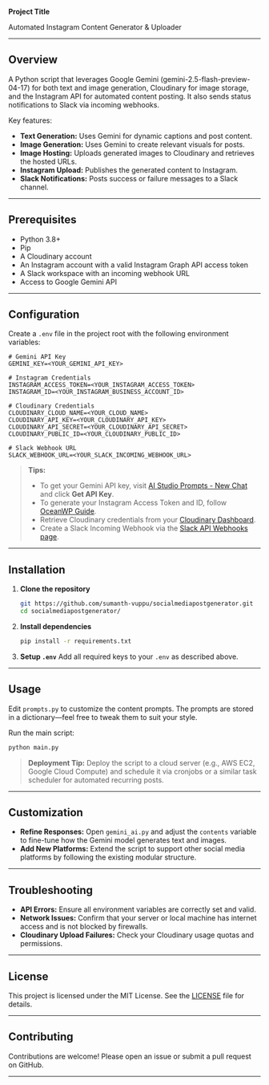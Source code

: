 **Project Title**

Automated Instagram Content Generator & Uploader

---

## Overview

A Python script that leverages Google Gemini (gemini-2.5-flash-preview-04-17) for both text and image generation, Cloudinary for image storage, and the Instagram API for automated content posting. It also sends status notifications to Slack via incoming webhooks.

Key features:

* **Text Generation:** Uses Gemini for dynamic captions and post content.
* **Image Generation:** Uses Gemini to create relevant visuals for posts.
* **Image Hosting:** Uploads generated images to Cloudinary and retrieves the hosted URLs.
* **Instagram Upload:** Publishes the generated content to Instagram.
* **Slack Notifications:** Posts success or failure messages to a Slack channel.

---

## Prerequisites

* Python 3.8+
* Pip
* A Cloudinary account
* An Instagram account with a valid Instagram Graph API access token
* A Slack workspace with an incoming webhook URL
* Access to Google Gemini API

---

## Configuration

Create a `.env` file in the project root with the following environment variables:

```dotenv
# Gemini API Key
GEMINI_KEY=<YOUR_GEMINI_API_KEY>

# Instagram Credentials
INSTAGRAM_ACCESS_TOKEN=<YOUR_INSTAGRAM_ACCESS_TOKEN>
INSTAGRAM_ID=<YOUR_INSTAGRAM_BUSINESS_ACCOUNT_ID>

# Cloudinary Credentials
CLOUDINARY_CLOUD_NAME=<YOUR_CLOUD_NAME>
CLOUDINARY_API_KEY=<YOUR_CLOUDINARY_API_KEY>
CLOUDINARY_API_SECRET=<YOUR_CLOUDINARY_API_SECRET>
CLOUDINARY_PUBLIC_ID=<YOUR_CLOUDINARY_PUBLIC_ID>

# Slack Webhook URL
SLACK_WEBHOOK_URL=<YOUR_SLACK_INCOMING_WEBHOOK_URL>
```

> **Tips:**
>
> * To get your Gemini API key, visit [AI Studio Prompts - New Chat](https://aistudio.google.com/prompts/new_chat) and click **Get API Key**.
> * To generate your Instagram Access Token and ID, follow [OceanWP Guide](https://docs.oceanwp.org/article/487-how-to-get-instagram-access-token).
> * Retrieve Cloudinary credentials from your [Cloudinary Dashboard](https://cloudinary.com/documentation/developer_onboarding_faq_find_credentials).
> * Create a Slack Incoming Webhook via the [Slack API Webhooks page](https://api.slack.com/messaging/webhooks).

---

## Installation

1. **Clone the repository**

   ```bash
   git https://github.com/sumanth-vuppu/socialmediapostgenerator.git
   cd socialmediapostgenerator/
   ```

2. **Install dependencies**

   ```bash
   pip install -r requirements.txt
   ```

3. **Setup `.env`**
   Add all required keys to your `.env` as described above.

---

## Usage

Edit `prompts.py` to customize the content prompts. The prompts are stored in a dictionary—feel free to tweak them to suit your style.

Run the main script:

```bash
python main.py
```

> **Deployment Tip:**
> Deploy the script to a cloud server (e.g., AWS EC2, Google Cloud Compute) and schedule it via cronjobs or a similar task scheduler for automated recurring posts.

---

## Customization

* **Refine Responses:** Open `gemini_ai.py` and adjust the `contents` variable to fine-tune how the Gemini model generates text and images.
* **Add New Platforms:** Extend the script to support other social media platforms by following the existing modular structure.

---

## Troubleshooting

* **API Errors:** Ensure all environment variables are correctly set and valid.
* **Network Issues:** Confirm that your server or local machine has internet access and is not blocked by firewalls.
* **Cloudinary Upload Failures:** Check your Cloudinary usage quotas and permissions.

---

## License

This project is licensed under the MIT License. See the [LICENSE](LICENSE) file for details.

---

## Contributing

Contributions are welcome! Please open an issue or submit a pull request on GitHub.

---


